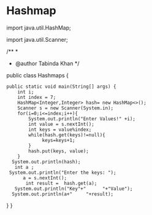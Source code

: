 # Hashmap

import java.util.HashMap;

import java.util.Scanner;

/**
 *
 * @author Tabinda Khan
 */
 
public class Hashmaps {

    public static void main(String[] args) {
        int i;
        int index = 7;
        HashMap<Integer,Integer> hash= new HashMap<>();
        Scanner s = new Scanner(System.in);
        for(i=0;i<=index;i++){
            System.out.println("Enter Values!" +i);
            int value = s.nextInt();
            int keys = value%index;
            while(hash.get(keys)!=null){
                 keys=keys+1;
            }    
            hash.put(keys, value);       
        }   
      System.out.println(hash);      
       int a ;
     System.out.println("Enter the keys: ");
          a = s.nextInt();
           int result =  hash.get(a);
       System.out.println("Key"+"      "+"Value");
      System.out.println(a+"     "+result);
}
}  
